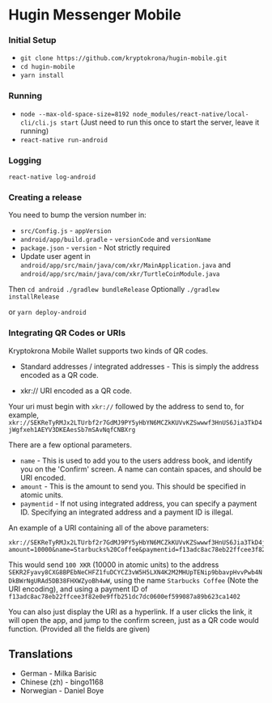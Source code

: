 # Hugin Messenger Mobile

### Initial Setup

* `git clone https://github.com/kryptokrona/hugin-mobile.git`
* `cd hugin-mobile`
* `yarn install`

### Running

* `node --max-old-space-size=8192 node_modules/react-native/local-cli/cli.js start` (Just need to run this once to start the server, leave it running)
* `react-native run-android`

### Logging

`react-native log-android`

### Creating a release

You need to bump the version number in:

* `src/Config.js` - `appVersion`
* `android/app/build.gradle` - `versionCode` and `versionName`
* `package.json` - `version` - Not strictly required
* Update user agent in `android/app/src/main/java/com/xkr/MainApplication.java` and `android/app/src/main/java/com/xkr/TurtleCoinModule.java`

Then
`cd android`
`./gradlew bundleRelease`
Optionally
`./gradlew installRelease`

or `yarn deploy-android`

### Integrating QR Codes or URIs

Kryptokrona Mobile Wallet supports two kinds of QR codes.

* Standard addresses / integrated addresses - This is simply the address encoded as a QR code.

* xkr:// URI encoded as a QR code.

Your uri must begin with `xkr://` followed by the address to send to, for example, `xkr://SEKReTyRMJx2LTUrbf2r7GdMJ9PY5yHbYN6MCZkKUVvKZSwwwf3HnUS6Jia3TkD4jWgfxeh1AEYV3DKEAesSb7mSAvNqfCNBXrg`

There are a few optional parameters.

* `name` - This is used to add you to the users address book, and identify you on the 'Confirm' screen. A name can contain spaces, and should be URI encoded.
* `amount` - This is the amount to send you. This should be specified in atomic units.
* `paymentid` - If not using integrated address, you can specify a payment ID. Specifying an integrated address and a payment ID is illegal.

An example of a URI containing all of the above parameters:

```
xkr://SEKReTyRMJx2LTUrbf2r7GdMJ9PY5yHbYN6MCZkKUVvKZSwwwf3HnUS6Jia3TkD4jWgfxeh1AEYV3DKEAesSb7mSAvNqfCNBXrg?amount=10000&name=Starbucks%20Coffee&paymentid=f13adc8ac78eb22ffcee3f82e0e9ffb251dc7dc0600ef599087a89b623ca1402
```

This would send `100 XKR` (10000 in atomic units) to the address `SEKR2Fyavy8CXG8BPEbNeCHFZ1fuDCYCZ3vW5H5LXN4K2M2MHUpTENip9bbavpHvvPwb4NDkBWrNgURAd5DB38FHXWZyoBh4wW`, using the name `Starbucks Coffee` (Note the URI encoding), and using a payment ID of `f13adc8ac78eb22ffcee3f82e0e9ffb251dc7dc0600ef599087a89b623ca1402`

You can also just display the URI as a hyperlink. If a user clicks the link, it will open the app, and jump to the confirm screen, just as a QR code would function. (Provided all the fields are given)


## Translations

- German - Milka Barisic
- Chinese (zh) - bingo1168
- Norwegian - Daniel Boye


